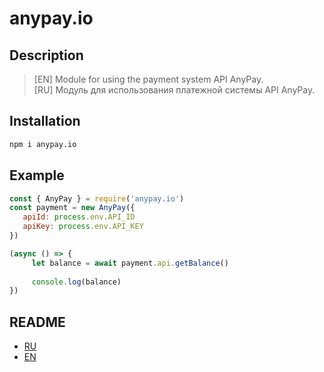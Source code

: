 # anypay.io

## Description
>[EN] Module for using the payment system API AnyPay.<br/>
>[RU] Модуль для использования платежной системы API AnyPay.

## Installation
```bash
npm i anypay.io
```

## Example
```js
const { AnyPay } = require('anypay.io')
const payment = new AnyPay({
   apiId: process.env.API_ID
   apiKey: process.env.API_KEY
})

(async () => {
     let balance = await payment.api.getBalance()
    
     console.log(balance)
})
```

## README
   * [RU](src/docs/ru/README.md)
   * [EN](src/docs/en/README.md)


